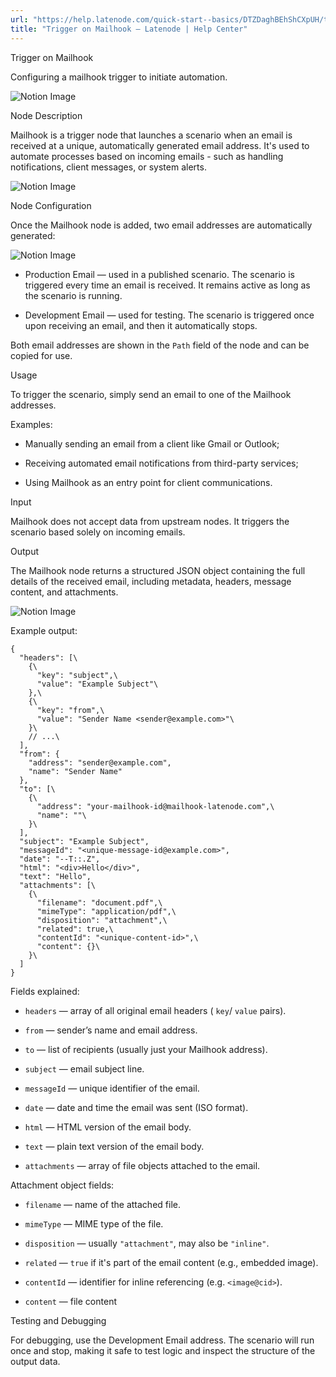 ```yaml
---
url: "https://help.latenode.com/quick-start--basics/DTZDaghBEhShCXpUH/trigger-on-mailhook/TLnbfHScYGoKAvPZf"
title: "Trigger on Mailhook – Latenode | Help Center"
---
```


 Trigger on Mailhook

Configuring a mailhook trigger to initiate automation.


![Notion Image](https://www.notion.so/image/attachment%Aca-bdc-ac-adf-addbe%Abrave_lIUpzZvnKA.png?table=block&id=fd-a-d-ba-daebe&cache=v)

 Node Description

Mailhook is a trigger node that launches a scenario when an email is received at a unique, automatically generated email address. It's used to automate processes based on incoming emails - such as handling notifications, client messages, or system alerts.

![Notion Image](https://www.notion.so/image/attachment%Abaa-d-a-abf-dcfea%Abrave_VOYoUWYup.png?table=block&id=fd-a-b-ab-dbbcfd&cache=v)

  

 Node Configuration

Once the Mailhook node is added, two email addresses are automatically generated:

![Notion Image](https://www.notion.so/image/attachment%Acfccc-edb-a-a-effedd%Abrave_WvzPtow.png?table=block&id=fd-a-c-a-cd&cache=v)

- Production Email — used in a published scenario. The scenario is triggered every time an email is received. It remains active as long as the scenario is running.

- Development Email — used for testing. The scenario is triggered once upon receiving an email, and then it automatically stops.

Both email addresses are shown in the `Path` field of the node and can be copied for use.

  

 Usage

To trigger the scenario, simply send an email to one of the Mailhook addresses.

Examples:

- Manually sending an email from a client like Gmail or Outlook;

- Receiving automated email notifications from third-party services;

- Using Mailhook as an entry point for client communications.

  

 Input

Mailhook does not accept data from upstream nodes. It triggers the scenario based solely on incoming emails.

  

 Output

The Mailhook node returns a structured JSON object containing the full details of the received email, including metadata, headers, message content, and attachments.

![Notion Image](https://www.notion.so/image/attachment%Acbb-fa-af-ab-beffb%Abrave_kjEeUUNTB.png?table=block&id=fd-a-f-adf-ccbddebd&cache=v)

 Example output:

```
{
  "headers": [\
    {\
      "key": "subject",\
      "value": "Example Subject"\
    },\
    {\
      "key": "from",\
      "value": "Sender Name <sender@example.com>"\
    }\
    // ...\
  ],
  "from": {
    "address": "sender@example.com",
    "name": "Sender Name"
  },
  "to": [\
    {\
      "address": "your-mailhook-id@mailhook-latenode.com",\
      "name": ""\
    }\
  ],
  "subject": "Example Subject",
  "messageId": "<unique-message-id@example.com>",
  "date": "--T::.Z",
  "html": "<div>Hello</div>",
  "text": "Hello",
  "attachments": [\
    {\
      "filename": "document.pdf",\
      "mimeType": "application/pdf",\
      "disposition": "attachment",\
      "related": true,\
      "contentId": "<unique-content-id>",\
      "content": {}\
    }\
  ]
}

```

 Fields explained:

- `headers` — array of all original email headers ( `key`/ `value` pairs).

- `from` — sender’s name and email address.

- `to` — list of recipients (usually just your Mailhook address).

- `subject` — email subject line.

- `messageId` — unique identifier of the email.

- `date` — date and time the email was sent (ISO format).

- `html` — HTML version of the email body.

- `text` — plain text version of the email body.

- `attachments` — array of file objects attached to the email.

 Attachment object fields:

- `filename` — name of the attached file.

- `mimeType` — MIME type of the file.

- `disposition` — usually `"attachment"`, may also be `"inline"`.

- `related` — `true` if it's part of the email content (e.g., embedded image).

- `contentId` — identifier for inline referencing (e.g. `<image@cid>`).

- `content` — file content

  

 Testing and Debugging

For debugging, use the Development Email address. The scenario will run once and stop, making it safe to test logic and inspect the structure of the output data.

  